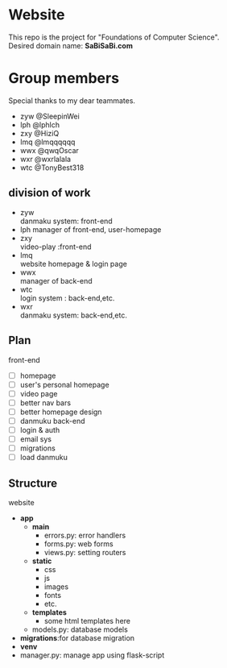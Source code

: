 # Website
This repo is the project for "Foundations of Computer Science".   
Desired domain name: **SaBiSaBi.com** 
# Group members  
Special thanks to my dear teammates. 
+ zyw @SleepinWei
+ lph @lphlch
+ zxy @HiziQ
+ lmq @lmqqqqqq
+ wwx @qwqOscar
+ wxr @wxrlalala
+ wtc @TonyBest318
## division of work 
+ zyw   
  danmaku system: front-end 
+ lph 
  manager of front-end, user-homepage
+ zxy  
  video-play :front-end 
+ lmq     
  website homepage & login page 
+ wwx   
  manager of back-end 
+ wtc   
  login system : back-end,etc. 
+ wxr   
  danmaku system: back-end,etc. 
## Plan
front-end 
- [ ] homepage 
- [ ] user's personal homepage 
- [ ] video page 
- [ ] better nav bars 
- [ ] better homepage design
- [ ] danmuku 
back-end 
- [ ] login & auth 
- [ ] email sys 
- [ ] migrations 
- [ ] load danmuku
## Structure
website
+   **app**
    +   **main**
        +   errors.py: error handlers
        +   forms.py: web forms
        +   views.py: setting routers
    +   **static** 
        +   css 
        +   js 
        +   images 
        +   fonts 
        +   etc. 
    +   **templates**
        +   some html templates here
    +   models.py: database models
+   **migrations**:for database migration 
+   **venv**
+   manager.py: manage app using flask-script 
